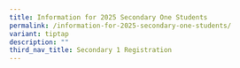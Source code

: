 ```yaml
---
title: Information for 2025 Secondary One Students
permalink: /information-for-2025-secondary-one-students/
variant: tiptap
description: ""
third_nav_title: Secondary 1 Registration
---
```

